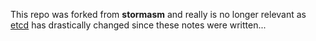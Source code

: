 This repo was forked from **stormasm** and really is no longer relevant as 
[etcd](https://github.com/coreos/etcd) 
has drastically changed since these notes were written...
